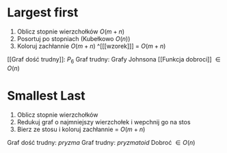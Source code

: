 # Largest first
1. Oblicz stopnie wierzchołków $O(m + n)$
2. Posortuj po stopniach (Kubełkowo $O(n)$)
3. Koloruj zachłannie $O(m+n)$ ^[[[wzorek]]]
= $O(m+n)$

[[Graf dość trudny]]: $P_6$
Graf trudny: Grafy Johnsona
[[Funkcja dobroci]] $\in O(n)$
# Smallest Last
1. Oblicz stopnie wierzchołków
2. Redukuj graf o najmniejszy wierzchołek i wepchnij go na stos
3. Bierz ze stosu i koloruj zachłannie
= $O(m+n)$

Graf dość trudny: *pryzma*
Graf trudny: *pryzmatoid*
Dobroć $\in O(n)$